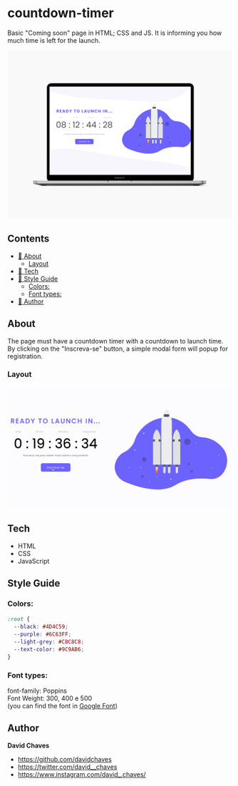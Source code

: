 # countdown-timer
Basic "Coming soon" page in HTML; CSS and JS. It is informing you how much time is left for the launch.

<img src="readme_images/macbook.png">

## Contents

- [:beginner: About](#about)
  - [Layout](#layout)
- [:rocket: Tech](#tech)
- [:art: Style Guide](#style-guide)
  - [Colors:](#colors)
  - [Font types:](#font-types)
- [:e-mail: Author](#author)

## About

The page must have a countdown timer with a countdown to launch time. By clicking on the "Inscreva-se" button, a simple modal form will popup for registration.

### Layout
<img src="readme_images/macOS.gif">

## Tech
- HTML
- CSS
- JavaScript

## Style Guide

### Colors:

```css
:root {
  --black: #4D4C59;
  --purple: #6C63FF;
  --light-grey: #C8C8C8;
  --text-color: #9C9AB6;
}
```

### Font types:

font-family: Poppins 
<br>
Font Weight: 300, 400 e 500
<br>
(you can find the font in [Google Font](https://fonts.google.com/))

## Author

**David Chaves**
- https://github.com/davidchaves
- https://twitter.com/david__chaves
- https://www.instagram.com/david_.chaves/
